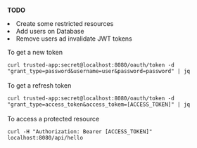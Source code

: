 <p>
<strong>TODO</strong><br/>
<li>Create some restricted resources
<li>Add users on Database
<li>Remove users ad invalidate JWT tokens
</p>

<div>
To get a new token <br/>
<code>
curl trusted-app:secret@localhost:8080/oauth/token -d "grant_type=password&username=user&password=password" | jq
</code>

<br/>
To get a refresh token<br/>
<code>
curl trusted-app:secret@localhost:8080/oauth/token -d "grant_type=access_token&access_tokem=[ACCESS_TOKEN]" | jq
</code>


<br/>
To access a protected resource<br/>
<code>
curl -H "Authorization: Bearer [ACCESS_TOKEN]" localhost:8080/api/hello
</code>
</div>